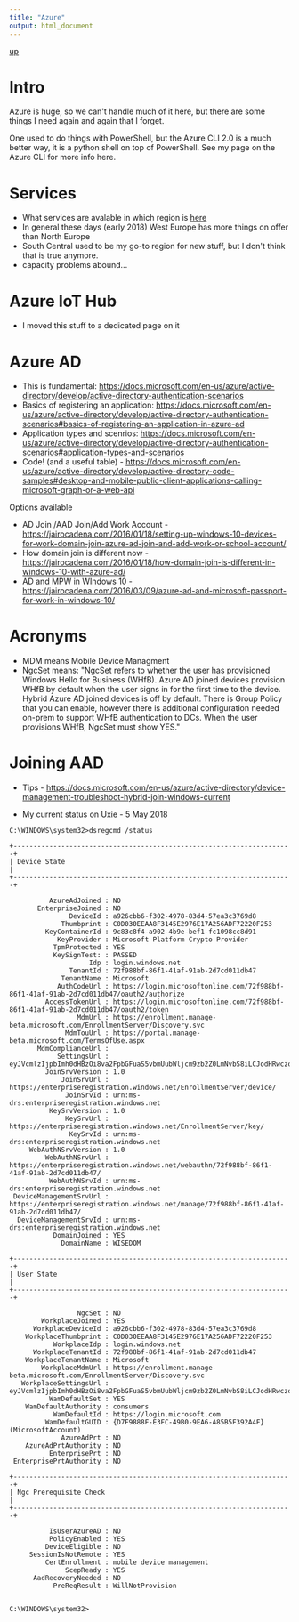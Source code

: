```yaml
---
title: "Azure"
output: html_document
---
```

[up](https://mikewise2718.github.io/markdowndocs/)

# Intro
Azure is huge, so we can't handle much of it here, but there are some things I need again and again that I forget.

One used to do things with PowerShell, but the Azure CLI 2.0 is a much better way, it is a python shell on top of PowerShell. See my page on the Azure CLI for more info here.

# Services
 - What services are avalable in which region is [here](https://azure.microsoft.com/en-us/global-infrastructure/services/)
 - In general these days (early 2018) West Europe has more things on offer than North Europe
 - South Central used to be my go-to region for new stuff, but I don't think that is true anymore.
 - capacity problems abound...

 # Azure IoT Hub
  - I moved this stuff to a dedicated page on it

# Azure AD
- This is fundamental: https://docs.microsoft.com/en-us/azure/active-directory/develop/active-directory-authentication-scenarios
- Basics of registering an application: https://docs.microsoft.com/en-us/azure/active-directory/develop/active-directory-authentication-scenarios#basics-of-registering-an-application-in-azure-ad 
- Application types and scenrios: https://docs.microsoft.com/en-us/azure/active-directory/develop/active-directory-authentication-scenarios#application-types-and-scenarios
- Code! (and a useful table) - https://docs.microsoft.com/en-us/azure/active-directory/develop/active-directory-code-samples#desktop-and-mobile-public-client-applications-calling-microsoft-graph-or-a-web-api 

Options available
- AD Join /AAD Join/Add Work Account - https://jairocadena.com/2016/01/18/setting-up-windows-10-devices-for-work-domain-join-azure-ad-join-and-add-work-or-school-account/
- How domain join is different now - https://jairocadena.com/2016/01/18/how-domain-join-is-different-in-windows-10-with-azure-ad/
- AD and MPW in WIndows 10 - https://jairocadena.com/2016/03/09/azure-ad-and-microsoft-passport-for-work-in-windows-10/ 


# Acronyms
- MDM means Mobile Device Managment
- NgcSet means: "NgcSet refers to whether the user has provisioned Windows Hello for Business (WHfB). Azure AD joined devices provision WHfB by default when the user signs in for the first time to the device. Hybrid Azure AD joined devices is off by default. There is Group Policy that you can enable, however there is additional configuration needed on-prem to support WHfB authentication to DCs. When the user provisions WHfB, NgcSet must show YES."

# Joining AAD
- Tips - https://docs.microsoft.com/en-us/azure/active-directory/device-management-troubleshoot-hybrid-join-windows-current

- My current status on Uxie - 5 May 2018
```
C:\WINDOWS\system32>dsregcmd /status

+----------------------------------------------------------------------+
| Device State                                                         |
+----------------------------------------------------------------------+

          AzureAdJoined : NO
       EnterpriseJoined : NO
               DeviceId : a926cbb6-f302-4978-83d4-57ea3c3769d8
             Thumbprint : C0D030EEAA8F3145E2976E17A256ADF72220F253
         KeyContainerId : 9c83c8f4-a902-4b9e-bef1-fc1098cc8d91
            KeyProvider : Microsoft Platform Crypto Provider
           TpmProtected : YES
           KeySignTest: : PASSED
                    Idp : login.windows.net
               TenantId : 72f988bf-86f1-41af-91ab-2d7cd011db47
             TenantName : Microsoft
            AuthCodeUrl : https://login.microsoftonline.com/72f988bf-86f1-41af-91ab-2d7cd011db47/oauth2/authorize
         AccessTokenUrl : https://login.microsoftonline.com/72f988bf-86f1-41af-91ab-2d7cd011db47/oauth2/token
                 MdmUrl : https://enrollment.manage-beta.microsoft.com/EnrollmentServer/Discovery.svc
              MdmTouUrl : https://portal.manage-beta.microsoft.com/TermsOfUse.aspx
       MdmComplianceUrl :
            SettingsUrl : eyJVcmlzIjpbImh0dHBzOi8va2FpbGFuaS5vbmUubWljcm9zb2Z0LmNvbS8iLCJodHRwczovL2thaWxhbmkxLm9uZS5taWNyb3NvZnQuY29tLyJdfQ==
         JoinSrvVersion : 1.0
             JoinSrvUrl : https://enterpriseregistration.windows.net/EnrollmentServer/device/
              JoinSrvId : urn:ms-drs:enterpriseregistration.windows.net
          KeySrvVersion : 1.0
              KeySrvUrl : https://enterpriseregistration.windows.net/EnrollmentServer/key/
               KeySrvId : urn:ms-drs:enterpriseregistration.windows.net
     WebAuthNSrvVersion : 1.0
         WebAuthNSrvUrl : https://enterpriseregistration.windows.net/webauthn/72f988bf-86f1-41af-91ab-2d7cd011db47/
          WebAuthNSrvId : urn:ms-drs:enterpriseregistration.windows.net
 DeviceManagementSrvUrl : https://enterpriseregistration.windows.net/manage/72f988bf-86f1-41af-91ab-2d7cd011db47/
  DeviceManagementSrvId : urn:ms-drs:enterpriseregistration.windows.net
           DomainJoined : YES
             DomainName : WISEDOM

+----------------------------------------------------------------------+
| User State                                                           |
+----------------------------------------------------------------------+

                 NgcSet : NO
        WorkplaceJoined : YES
      WorkplaceDeviceId : a926cbb6-f302-4978-83d4-57ea3c3769d8
    WorkplaceThumbprint : C0D030EEAA8F3145E2976E17A256ADF72220F253
           WorkplaceIdp : login.windows.net
      WorkplaceTenantId : 72f988bf-86f1-41af-91ab-2d7cd011db47
    WorkplaceTenantName : Microsoft
        WorkplaceMdmUrl : https://enrollment.manage-beta.microsoft.com/EnrollmentServer/Discovery.svc
   WorkplaceSettingsUrl : eyJVcmlzIjpbImh0dHBzOi8va2FpbGFuaS5vbmUubWljcm9zb2Z0LmNvbS8iLCJodHRwczovL2thaWxhbmkxLm9uZS5taWNyb3NvZnQuY29tLyJdfQ==
          WamDefaultSet : YES
    WamDefaultAuthority : consumers
           WamDefaultId : https://login.microsoft.com
         WamDefaultGUID : {D7F9888F-E3FC-49B0-9EA6-A85B5F392A4F} (MicrosoftAccount)
             AzureAdPrt : NO
    AzureAdPrtAuthority : NO
          EnterprisePrt : NO
 EnterprisePrtAuthority : NO

+----------------------------------------------------------------------+
| Ngc Prerequisite Check                                               |
+----------------------------------------------------------------------+

          IsUserAzureAD : NO
          PolicyEnabled : YES
         DeviceEligible : NO
     SessionIsNotRemote : YES
         CertEnrollment : mobile device management
              ScepReady : YES
      AadRecoveryNeeded : NO
           PreReqResult : WillNotProvision


C:\WINDOWS\system32>
```

## 